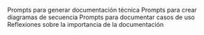 Prompts para generar documentación técnica
Prompts para crear diagramas de secuencia
Prompts para documentar casos de uso
Reflexiones sobre la importancia de la documentación